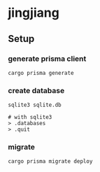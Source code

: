 # jingjiang

## Setup

### generate prisma client

```console
cargo prisma generate
```

### create database

```console
sqlite3 sqlite.db

# with sqlite3 
> .databases
> .quit
```

### migrate

```
cargo prisma migrate deploy
```

